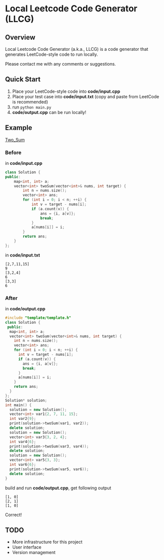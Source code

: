 # Local Leetcode Code Generator (LLCG)

## Overview

Local Leetcode Code Generator (a.k.a., LLCG) is a code generator that generates LeetCode-style code to run locally.

Please contact me with any comments or suggestions.

## Quick Start

1. Place your LeetCode-style code into **code/input.cpp**
2. Place your test case into **code/input.txt** (copy and paste from LeetCode is recommended)
3. run `python main.py`
4. **code/output.cpp** can be run locally!

## Example

[Two_Sum](https://leetcode.cn/problems/two-sum/)

### Before

in **code/input.cpp**

```cpp
class Solution {
public:
    map<int, int> a;
    vector<int> twoSum(vector<int>& nums, int target) {
        int n = nums.size();
        vector<int> ans;
        for (int i = 0; i < n; ++i) {
            int v = target - nums[i];
            if (a.count(v)) {
                ans = {i, a[v]};
                break;
            }
            a[nums[i]] = i;
        }
        return ans;
    }
};
```

in **code/input.txt** 

```
[2,7,11,15]
9
[3,2,4]
6
[3,3]
6
```

### After

in **code/output.cpp**

```cpp
#include "template/template.h"
class Solution {
 public:
  map<int, int> a;
  vector<int> twoSum(vector<int>& nums, int target) {
    int n = nums.size();
    vector<int> ans;
    for (int i = 0; i < n; ++i) {
      int v = target - nums[i];
      if (a.count(v)) {
        ans = {i, a[v]};
        break;
      }
      a[nums[i]] = i;
    }
    return ans;
  }
};
Solution* solution;
int main() {
  solution = new Solution();
  vector<int> var1{2, 7, 11, 15};
  int var2{9};
  print(solution->twoSum(var1, var2));
  delete solution;
  solution = new Solution();
  vector<int> var3{3, 2, 4};
  int var4{6};
  print(solution->twoSum(var3, var4));
  delete solution;
  solution = new Solution();
  vector<int> var5{3, 3};
  int var6{6};
  print(solution->twoSum(var5, var6));
  delete solution;
}
```

build and run **code/output.cpp**, get following output

```
[1, 0]
[2, 1]
[1, 0]
```

Correct!

## TODO

+  More infrastructure for this project
+  User interface
+  Version management
